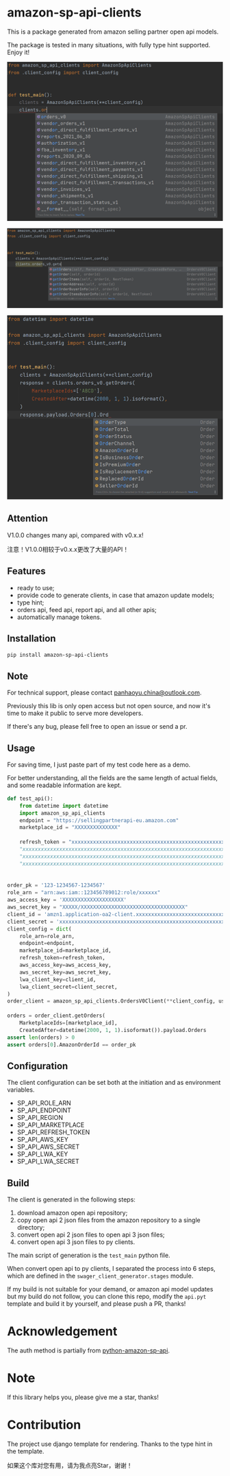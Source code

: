 # amazon-sp-api-clients

This is a package generated from amazon selling partner open api models.

The package is tested in many situations, with fully type hint supported. Enjoy it! 

![typehint 1](./docs/source/typehint1.png)

![typehint 2](./docs/source/typehint2.png)

![typehint 3](./docs/source/typehint3.png)

## Attention

V1.0.0 changes many api, compared with v0.x.x!

注意！V1.0.0相较于v0.x.x更改了大量的API！

## Features

* ready to use;
* provide code to generate clients, in case that amazon update models;
* type hint;
* orders api, feed api, report api, and all other apis;
* automatically manage tokens.

## Installation

```shell
pip install amazon-sp-api-clients
```

## Note

For technical support, please contact [panhaoyu.china@outlook.com](mailto:panhaoyu.china@outlook.com).

Previously this lib is only open access but not open source, and now it's time to make it public to serve more developers.

If there's any bug, please fell free to open an issue or send a pr.

## Usage

For saving time, I just paste part of my test code here as a demo.

For better understanding, all the fields are the same length of actual fields, and some readable information are kept.

```python
def test_api():
    from datetime import datetime
    import amazon_sp_api_clients
    endpoint = "https://sellingpartnerapi-eu.amazon.com"
    marketplace_id = "XXXXXXXXXXXXXX"

    refresh_token = "xxxxxxxxxxxxxxxxxxxxxxxxxxxxxxxxxxxxxxxxxxxxxxxxxxxxxxxxxxxxxxxxxxxxxxxxxxxxxxxxxxx"
    "xxxxxxxxxxxxxxxxxxxxxxxxxxxxxxxxxxxxxxxxxxxxxxxxxxxxxxxxxxxxxxxxxxxxxxxxxxxxxxxxxxx"
    "xxxxxxxxxxxxxxxxxxxxxxxxxxxxxxxxxxxxxxxxxxxxxxxxxxxxxxxxxxxxxxxxxxxxxxxxxxxxxxxxxxx"
    "xxxxxxxxxxxxxxxxxxxxxxxxxxxxxxxxxxxxxxxxxxxxxxxxxxxxxxxxxxxxxxxxxxxxxxxxxxxxxxxxxxx"


order_pk = '123-1234567-1234567'
role_arn = "arn:aws:iam::123456789012:role/xxxxxx"
aws_access_key = 'XXXXXXXXXXXXXXXXXXXX'
aws_secret_key = "XXXXX/XXXXXXXXXXXXXXXXXXXXXXXXXXXXXXXXXX"
client_id = 'amzn1.application-oa2-client.xxxxxxxxxxxxxxxxxxxxxxxxxxxxxxxx'
client_secret = 'xxxxxxxxxxxxxxxxxxxxxxxxxxxxxxxxxxxxxxxxxxxxxxxxxxxxxxxxxxxxxxxx'
client_config = dict(
    role_arn=role_arn,
    endpoint=endpoint,
    marketplace_id=marketplace_id,
    refresh_token=refresh_token,
    aws_access_key=aws_access_key,
    aws_secret_key=aws_secret_key,
    lwa_client_key=client_id,
    lwa_client_secret=client_secret,
)
order_client = amazon_sp_api_clients.OrdersV0Client(**client_config, use_cache=True)

orders = order_client.getOrders(
    MarketplaceIds=[marketplace_id],
    CreatedAfter=datetime(2000, 1, 1).isoformat()).payload.Orders
assert len(orders) > 0
assert orders[0].AmazonOrderId == order_pk

```

## Configuration

The client configuration can be set both at the initiation and as environment variables.

* SP_API_ROLE_ARN
* SP_API_ENDPOINT
* SP_API_REGION
* SP_API_MARKETPLACE
* SP_API_REFRESH_TOKEN
* SP_API_AWS_KEY
* SP_API_AWS_SECRET
* SP_API_LWA_KEY
* SP_API_LWA_SECRET

## Build

The client is generated in the following steps:

1. download amazon open api repository;
1. copy open api 2 json files from the amazon repository to a single directory;
1. convert open api 2 json files to open api 3 json files;
1. convert open api 3 json files to py clients.

The main script of generation is the `test_main` python file.

When convert open api to py clients, I separated the process into 6 steps, which are defined in
the `swager_client_generator.stages` module.

If my build is not suitable for your demand, or amazon api model updates but my build do not follow, you can clone this
repo, modify the `api.pyt` template and build it by yourself, and please push a PR, thanks!

# Acknowledgement

The auth method is partially from
[python-amazon-sp-api](https://github.com/saleweaver/python-amazon-sp-api).

# Note

If this library helps you, please give me a star, thanks!

# Contribution

The project use django template for rendering.
Thanks to the type hint in the template.

如果这个库对您有用，请为我点亮Star，谢谢！
